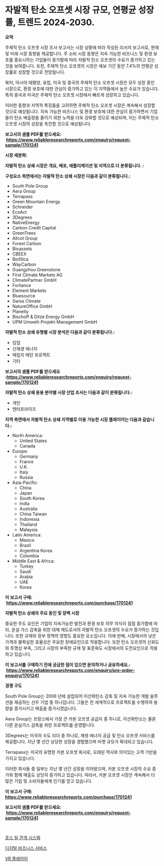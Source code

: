 <p><h1>자발적 탄소 오프셋 시장 규모, 연평균 성장률, 트렌드 2024-2030.</h1></p><p><strong>요약</strong></p>
<p><p>주체적 탄소 오프셋 시장 조사 보고서는 시장 상황에 따라 작성된 리서치 보고서로, 현재 및 미래 시장 동향을 제공합니다. 주 소비 시장 동향은 지속 가능한 비즈니스 및 환경 보호를 중요시하는 기업들이 증가함에 따라 자발적 탄소 오프셋의 수요가 증가하고 있는 것을 보여줍니다. 또한, 주체적 탄소 오프셋의 시장은 예보 기간 동안 7.4%의 연평균 성장률로 성장할 것으로 전망됩니다.</p><p>북미, 아시아 태평양, 유럽, 미국 및 중국의 주체적 탄소 오프셋 시장은 모두 성장 중인 시장으로, 환경 보호에 대한 관심이 증가하고 있는 이 지역들에서 높은 수요가 있습니다. 특히 중국과 미국은 주체적 탄소 오프셋 시장에서 빠르게 성장하고 있습니다.</p><p>이러한 동향과 지역적 특징들을 고려하면 주체적 탄소 오프셋 시장은 계속해서 성장할 것으로 예상됩니다. 지속 가능한 비즈니스 및 환경 보호에 대한 관심이 증가하면서 기업들이 탄소 배출량을 줄이기 위한 노력을 더욱 강화할 것으로 예상되며, 이는 주체적 탄소 오프셋 시장의 성장을 촉진할 것으로 예상됩니다.</p></p>
<p><strong>보고서의 샘플 PDF를 받으세요: &nbsp;<a href="https://www.reliableresearchreports.com/enquiry/request-sample/1701241">https://www.reliableresearchreports.com/enquiry/request-sample/1701241</a></strong></p>
<p><strong>시장 세분화:</strong></p>
<p><strong> 자발적 탄소 상쇄 시장은 개요, 배포, 애플리케이션 및 지역으로 더 분류됩니다. :</strong></p>
<p><strong>구성요소 측면에서는 자발적 탄소 상쇄 시장은 다음과 같이 분류됩니다.:</strong></p>
<p><ul><li>South Pole Group</li><li>Aera Group</li><li>Terrapass</li><li>Green Mountain Energy</li><li>Schneider</li><li>EcoAct</li><li>3Degrees</li><li>NativeEnergy</li><li>Carbon Credit Capital</li><li>GreenTrees</li><li>Allcot Group</li><li>Forest Carbon</li><li>Bioassets</li><li>CBEEX</li><li>Biofílica</li><li>WayCarbon</li><li>Guangzhou Greenstone</li><li>First Climate Markets AG</li><li>ClimatePartner GmbH</li><li>Forliance</li><li>Element Markets</li><li>Bluesource</li><li>Swiss Climate</li><li>NatureOffice GmbH</li><li>Planetly</li><li>Bischoff & Ditze Energy GmbH</li><li>UPM Umwelt-Projekt-Management GmbH</li></ul></p>
<p><strong> 자발적 탄소 상쇄 유형별 시장 분석은 다음과 같이 분류됩니다.:</strong></p>
<p><ul><li>임업</li><li>신재생 에너지</li><li>매립지 메탄 프로젝트</li><li>기타</li></ul></p>
<p><strong>보고서의 샘플 PDF를 받으세요 :<a href="https://www.reliableresearchreports.com/enquiry/request-sample/1701241">https://www.reliableresearchreports.com/enquiry/request-sample/1701241</a></strong></p>
<p><strong> 자발적 탄소 상쇄 응용 분야별 시장 산업 조사는 다음과 같이 분류됩니다.:</strong></p>
<p><ul><li>개인</li><li>엔터프라이즈</li></ul></p>
<p><strong>지역 측면에서 자발적 탄소 상쇄 지역별로 이용 가능한 시장 플레이어는 다음과 같습니다.:</strong></p>
<p><ul>
    <li>
        North America:
        <ul>
            <li>United States</li>
            <li>Canada</li>
        </ul>
    </li>
    <li>
        Europe:
        <ul>
            <li>Germany</li>
            <li>France</li>
            <li>U.K.</li>
            <li>Italy</li>
            <li>Russia</li>
        </ul>
    </li>
    <li>
        Asia-Pacific:
        <ul>
            <li>China</li>
            <li>Japan</li>
            <li>South Korea</li>
            <li>India</li>
            <li>Australia</li>
            <li>China Taiwan</li>
            <li>Indonesia</li>
            <li>Thailand</li>
            <li>Malaysia</li>
        </ul>
    </li>
    <li>
        Latin America:
        <ul>
            <li>Mexico</li>
            <li>Brazil</li>
            <li>Argentina Korea</li>
            <li>Colombia</li>
        </ul>
    </li>
    <li>
        Middle East & Africa:
        <ul>
            <li>Turkey</li>
            <li>Saudi</li>
            <li>Arabia</li>
            <li>UAE</li>
            <li>Korea</li>
        </ul>
    </li>
    </ul></p>
<p><strong>이 보고서 구매: &nbsp;<a href="https://www.reliableresearchreports.com/purchase/1701241">https://www.reliableresearchreports.com/purchase/1701241</a></strong></p>
<p><strong>자발적 탄소 상쇄의 주요 동인 및 장벽 시장</strong></p>
<p><p>중요한 주도 요인은 기업의 지속가능한 발전과 환경 보호 의무 의식이 점점 증가함에 따라, 온실 가스 감축을 위한 대체 제도로서의 자발적 탄소 오프셋의 수요가 증가하는 것입니다. 또한 규제와 정부 정책의 영향도 중요한 요소입니다. 이에 반해, 시장에서의 낮은 가격과 불확실한 효율성은 주요한 장애요인으로 작용합니다. 또한 탄소 오프셋의 신뢰도와 투명성 부족, 그리고 시장의 부족한 규제 및 표준화도 시장에서의 도전요인으로 작용하고 있습니다.</p></p>
<p><strong>이 보고서를 구매하기 전에 궁금한 점이 있으면 문의하거나 공유하세요.: &nbsp;<a href="https://www.reliableresearchreports.com/enquiry/pre-order-enquiry/1701241">https://www.reliableresearchreports.com/enquiry/pre-order-enquiry/1701241</a></strong></p>
<p><strong>경쟁 구도</strong></p>
<p><p>South Pole Group는 2006 년에 설립되어 이산화탄소 감축 및 지속 가능한 개발 솔루션을 제공하는 선두 기업 중 하나입니다. 그들은 전 세계적으로 프로젝트를 수행하여 용량을 증가시키고 매출을 증가시켰습니다. </p><p>Aera Group는 프랑스에서 가장 큰 카본 오프셋 공급자 중 하나로, 이산화탄소는 물론 다른 온실가스 감축을 위한 프로젝트를 운영합니다. </p><p>3Degrees는 미국의 수도 리더 중 하나로, 재생 에너지 공급 및 탄소 오프셋 서비스를 제공합니다. 지난 몇 년간 상당한 성장을 경험했으며 마켓 규모가 확대되고 있습니다. </p><p>Terrapass는 미국의 유명한 카본 오프셋 회사로, 오래된 역사와 의미있는 고객 기반을 가지고 있습니다. </p><p>이러한 회사들 중 일부는 지난 몇 년간 성장을 이어왔으며, 카본 오프셋 시장의 수요 증가와 함께 매출도 상당히 증가하고 있습니다. 따라서, 카본 오프셋 시장은 계속해서 더 많은 기업 및 소비자들에게 인기를 얻고 있습니다.</p></p>
<p><strong>이 보고서 구매: &nbsp; <a href="https://www.reliableresearchreports.com/purchase/1701241">https://www.reliableresearchreports.com/purchase/1701241</a></strong></p>
<p><strong>보고서의 샘플 PDF를 받으세요: &nbsp;<a href="https://www.reliableresearchreports.com/enquiry/request-sample/1701241">https://www.reliableresearchreports.com/enquiry/request-sample/1701241</a></strong><strong></strong></p>
<p>&nbsp;</p>
<p><p><a href="https://github.com/vsr06p4p49/Market-Research-Report-List-1/blob/main/44057936644.md">호스 릴 관개 시스템</a></p><p><a href="https://github.com/oajzkywllm460/Market-Research-Report-List-1/blob/main/56000616643.md">디지털 비즈니스 서비스</a></p><p><a href="https://github.com/darrellockm3ytan895656/Market-Research-Report-List-1/blob/main/51180186642.md">VR 플레이어</a></p></p>